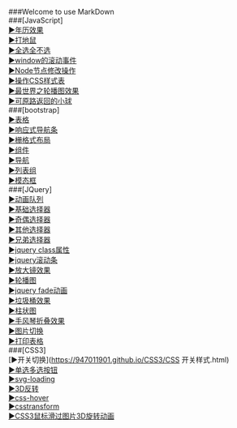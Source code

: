 ###Welcome to use MarkDown<br />
###[JavaScript]<br />
[▶年历效果](https://947011901.github.io/JavaScript/05-万年历效果.html)<br />
[▶打地鼠](https://947011901.github.io/JavaScript/打地鼠.html)<br />
[▶全选全不选](https://947011901.github.io/JavaScript/全选全不选.html)<br />
[▶window的滚动事件](https://947011901.github.io/JavaScript/11-window的滚动事件.html)<br />
[▶Node节点修改操作](https://947011901.github.io/JavaScript/07-Node节点--修改操作.html)<br />
[▶操作CSS样式表](https://947011901.github.io/JavaScript/02-操作CSS样式表.html)<br />
[▶最世界之轮播图效果](https://947011901.github.io/JavaScript/04-最世界之轮播图效果/zuiWorld.html)<br />
[▶可原路返回的小球](https://947011901.github.io/JavaScript/08-随手指移动的小球-可以原路返回.html)<br />
###[bootstrap]<br />
[▶表格](https://947011901.github.io/bootstrap/3.表格.html)<br />
[▶响应式导航条](https://947011901.github.io/bootstrap/3.响应式导航.html)<br />
[▶栅格式布局](https://947011901.github.io/bootstrap/1.栅格式布局.html)<br />
[▶组件](https://947011901.github.io/bootstrap/7.组件.html)<br />
[▶导航](https://947011901.github.io/bootstrap/8.导航.html)<br />
[▶列表组](https://947011901.github.io/bootstrap/7.列表组.html)<br />
[▶模态框](https://947011901.github.io/bootstrap/11.模态框.html)<br />
###[JQuery]<br />
[▶动画队列](https://947011901.github.io/JQuery/1.动画队列.html)<br />
[▶基础选择器](https://947011901.github.io/JQuery/3-基础选择器.html)<br />
[▶奇偶选择器](https://947011901.github.io/JQuery/4.奇数偶数选择器.html)<br />
[▶其他选择器](https://947011901.github.io/JQuery/4-其他选择器.html)<br />
[▶兄弟选择器](https://947011901.github.io/JQuery/6.jquery兄弟选择器.html)<br />
[▶jquery class属性](https://947011901.github.io/JQuery/5.class属性.html)<br />
[▶jquery滚动条](https://947011901.github.io/JQuery/7-jquery滚动条.html)<br />
[▶放大镜效果](https://947011901.github.io/JQuery/8.放大镜效果.html)<br />
[▶轮播图](https://947011901.github.io/JQuery/9.轮播图.html)<br />
[▶jquery fade动画](https://947011901.github.io/JQuery/8.fade动画.html)<br />
[▶垃圾桶效果](https://947011901.github.io/JQuery/垃圾桶效果.html)<br />
[▶柱状图](https://947011901.github.io/JQuery/1.柱状图.html)<br />
[▶手风琴折叠效果](https://947011901.github.io/JQuery/4.手风琴折叠效果.html)<br />
[▶图片切换](https://947011901.github.io/JQuery/5.图片切换.html)<br />
[▶打印表格](https://947011901.github.io/JQuery/2.jquery打印表格.html)<br />
###[CSS3]<br />
[▶开关切换](https://947011901.github.io/CSS3/CSS 开关样式.html)<br />
[▶单选多选按钮](https://947011901.github.io/CSS3/CSS3-pretty-radio-checkbox.html)<br />
[▶svg-loading](https://947011901.github.io/CSS3/02.svg-loading.html)<br />
[▶3D反转](https://947011901.github.io/CSS3/01.chart.html)<br />
[▶css-hover](https://947011901.github.io/CSS3/css-hover.html)<br />
[▶csstransform](https://947011901.github.io/CSS3/csstransform.html)<br />
[▶CSS3鼠标滑过图片3D旋转动画](https://947011901.github.io/CSS3/index.html)